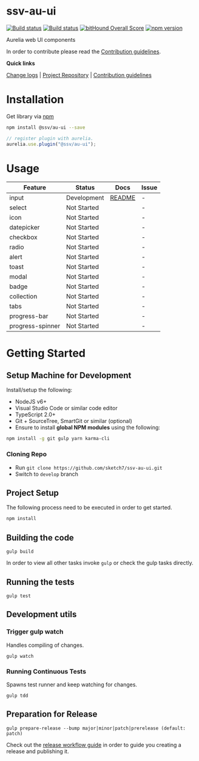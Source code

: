 [projectUri]: https://github.com/sketch7/ssv-au-ui
[projectGit]: https://github.com/sketch7/ssv-au-ui.git
[changeLog]: ./doc/CHANGELOG.md

[contribWiki]: ./doc/CONTRIBUTION.md
[releaseWorkflowWiki]: ./doc/RELEASE-WORKFLOW.md

[npm]: https://www.npmjs.com

# ssv-au-ui
[![Build status](https://ci.appveyor.com/api/projects/status/2e0an5hvxtfs08mf?svg=true)](https://ci.appveyor.com/project/chiko/ssv-au-ui)
[![Build status](https://ci.appveyor.com/api/projects/status/2e0an5hvxtfs08mf/branch/master?svg=true)](https://ci.appveyor.com/project/chiko/ssv-au-ui/branch/master)
[![bitHound Overall Score](https://www.bithound.io/github/sketch7/ssv-au-ui/badges/score.svg)](https://www.bithound.io/github/sketch7/ssv-au-ui)
[![npm version](https://badge.fury.io/js/ssv-au-ui.svg)](https://badge.fury.io/js/ssv-au-ui)

Aurelia web UI components

In order to contribute please read the [Contribution guidelines][contribWiki].

**Quick links**

[Change logs][changeLog] | [Project Repository][projectUri] | [Contribution guidelines][contribWiki]

# Installation

Get library via [npm]
```bash
npm install @ssv/au-ui --save
```

```ts
// register plugin with aurelia.
aurelia.use.plugin("@ssv/au-ui");
```

# Usage

| Feature          | Status                              | Docs              | Issue          |
|------------------|-------------------------------------|-------------------|----------------|
| input            |                         Development | [README][input]   |              - |
| select           |                         Not Started |                   |              - |
| icon             |                         Not Started |                   |              - |
| datepicker       |                         Not Started |                   |              - |
| checkbox         |                         Not Started |                   |              - |
| radio            |                         Not Started |                   |              - |
| alert            |                         Not Started |                   |              - |
| toast            |                         Not Started |                   |              - |
| modal            |                         Not Started |                   |              - |
| badge            |                         Not Started |                   |              - |
| collection       |                         Not Started |                   |              - |
| tabs             |                         Not Started |                   |              - |
| progress-bar     |                         Not Started |                   |              - |
| progress-spinner |                         Not Started |                   |              - |

[input]: ./src/input/README.md

# Getting Started

## Setup Machine for Development
Install/setup the following:

- NodeJS v6+
- Visual Studio Code or similar code editor
- TypeScript 2.0+
- Git + SourceTree, SmartGit or similar (optional)
- Ensure to install **global NPM modules** using the following:


```bash
npm install -g git gulp yarn karma-cli
```


### Cloning Repo

- Run `git clone https://github.com/sketch7/ssv-au-ui.git`
- Switch to `develop` branch


## Project Setup
The following process need to be executed in order to get started.

```bash
npm install
```


## Building the code

```
gulp build
```
In order to view all other tasks invoke `gulp` or check the gulp tasks directly.

## Running the tests

```
gulp test
```


## Development utils

### Trigger gulp watch
Handles compiling of changes.
```
gulp watch
```


### Running Continuous Tests
Spawns test runner and keep watching for changes.
```
gulp tdd
```


## Preparation for Release

```
gulp prepare-release --bump major|minor|patch|prerelease (default: patch)
```
Check out the [release workflow guide][releaseWorkflowWiki] in order to guide you creating a release and publishing it.